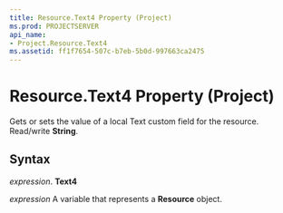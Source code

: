 ```yaml
---
title: Resource.Text4 Property (Project)
ms.prod: PROJECTSERVER
api_name:
- Project.Resource.Text4
ms.assetid: ff1f7654-507c-b7eb-5b0d-997663ca2475
---
```



# Resource.Text4 Property (Project)

Gets or sets the value of a local Text custom field for the resource. Read/write  **String**.


## Syntax

 _expression_. **Text4**

 _expression_ A variable that represents a **Resource** object.


